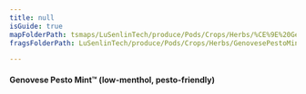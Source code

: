```yaml
---
title: null
isGuide: true
mapFolderPath: tsmaps/LuSenlinTech/produce/Pods/Crops/Herbs/%CE%9E%20GenovesePestoMint
fragsFolderPath: LuSenlinTech/produce/Pods/Crops/Herbs/GenovesePestoMint_frags

---
```



<!-- tsGuideRenderComment {"guide":{"id":"yAZRVk1m5","path":"LuSenlinTech/produce/Pods/Crops/Herbs","fragmentFolderPath":"LuSenlinTech/produce/Pods/Crops/Herbs/GenovesePestoMint_frags"},"fragment":{"id":"yAZRVk1m5","topLevelMapKey":"yAOOHb01WO","mapKeyChain":"yAOOHb01WO","guideID":"yAZRVk22A","guidePath":"c:/GitHub/MuddySpud/MuddySpud.github.io/tsmaps/LuSenlinTech/produce/Pods/Crops/Herbs/GenovesePestoMint.tspod","chartKey":"yAOOHb01WO","isLeaf":false,"options":[{"id":"yAZRVy1lv","option":"Genovese Pesto Mint™ - a deeper dive","order":1,"isAncillary":true}]}} -->

#### Genovese Pesto Mint™ (low-menthol, pesto-friendly)

